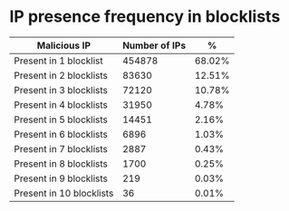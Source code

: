 # IP presence frequency in blocklists
| Malicious IP | Number of IPs | % |
|----|----|----|
| Present in 1 blocklist | 454878 | 68.02% |
| Present in 2 blocklists | 83630 | 12.51% |
| Present in 3 blocklists | 72120 | 10.78% |
| Present in 4 blocklists | 31950 | 4.78% |
| Present in 5 blocklists | 14451 | 2.16% |
| Present in 6 blocklists | 6896 | 1.03% |
| Present in 7 blocklists | 2887 | 0.43% |
| Present in 8 blocklists | 1700 | 0.25% |
| Present in 9 blocklists | 219 | 0.03% |
| Present in 10 blocklists | 36 | 0.01% |
